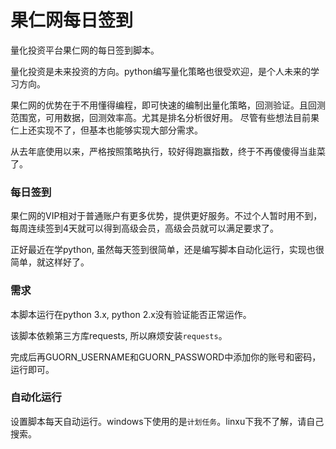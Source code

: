 # 果仁网每日签到
量化投资平台果仁网的每日签到脚本。

量化投资是未来投资的方向。python编写量化策略也很受欢迎，是个人未来的学习方向。

果仁网的优势在于不用懂得编程，即可快速的编制出量化策略，回测验证。且回测范围宽，可用数据，回测效率高。尤其是排名分析很好用。
尽管有些想法目前果仁上还实现不了，但基本也能够实现大部分需求。

从去年底使用以来，严格按照策略执行，较好得跑赢指数，终于不再傻傻得当韭菜了。

### 每日签到
果仁网的VIP相对于普通账户有更多优势，提供更好服务。不过个人暂时用不到，每周连续签到4天就可以得到高级会员，高级会员就可以满足要求了。

正好最近在学python, 虽然每天签到很简单，还是编写脚本自动化运行，实现也很简单，就这样好了。

### 需求
本脚本运行在python 3.x, python 2.x没有验证能否正常运作。

该脚本依赖第三方库requests, 所以麻烦安装```requests```。

完成后再GUORN_USERNAME和GUORN_PASSWORD中添加你的账号和密码，运行即可。

### 自动化运行
设置脚本每天自动运行。windows下使用的是```计划任务```。linxu下我不了解，请自己搜索。
